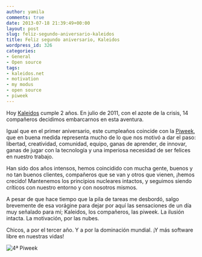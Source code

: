 ```yaml
---
author: yamila
comments: true
date: 2013-07-18 21:39:49+00:00
layout: post
slug: feliz-segundo-aniversario-kaleidos
title: Feliz segundo aniversario, Kaleidos
wordpress_id: 326
categories:
- General
- Open source
tags:
- kaleidos.net
- motivation
- my modus
- open source
- piweek
---
```


Hoy [Kaleidos](http://kaleidos.net) cumple 2 años. En julio de 2011, con el azote de la crisis, 14 compañeros decidimos embarcarnos en esta aventura.

Igual que en el primer aniversario, este cumpleaños coincide con la [Piweek](http://piweek.es), que en buena medida representa mucho de lo que nos motivó a dar el paso: libertad, creatividad, comunidad, equipo, ganas de aprender, de innovar, ganas de jugar con la tecnología y una imperiosa necesidad de ser felices en nuestro trabajo.

Han sido dos años intensos, hemos coincidido con mucha gente, buenos y no tan buenos clientes, compañeros que se van y otros que vienen, ¡hemos crecido! Mantenemos los principios nucleares intactos, y seguimos siendo críticos con nuestro entorno y con nosotros mismos.

A pesar de que hace tiempo que la pila de tareas me desbordó, salgo brevemente de esa vorágine para dejar por aquí las sensaciones de un día muy señalado para mí; Kaleidos, los compañeros, las piweek. La ilusión intacta. La motivación, por las nubes.

Chicos, a por el tercer año. Y a por la dominación mundial. ¡Y más software libre en nuestras vidas!

![4ª Piweek](/images/2013/07/piweek2013.jpg)
